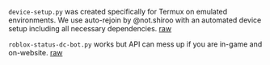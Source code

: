 `device-setup.py` was created specifically for Termux on emulated environments. We use auto-rejoin by @not.shiroo with an automated device setup including all necessary dependencies. [raw](https://raw.githubusercontent.com/7Boxes/Externals/refs/heads/main/device-setup.py)

`roblox-status-dc-bot.py` works but API can mess up if you are in-game and on-website. [raw](https://raw.githubusercontent.com/7Boxes/Externals/refs/heads/main/roblox-status-dc-bot.py)
